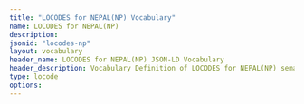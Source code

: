 ```yaml
---
title: "LOCODES for NEPAL(NP) Vocabulary"
name: LOCODES for NEPAL(NP) 
description: 
jsonid: "locodes-np"
layout: vocabulary
header_name: LOCODES for NEPAL(NP) JSON-LD Vocabulary
header_description: Vocabulary Definition of LOCODES for NEPAL(NP) semantics in HTML format. JSON-LD format is available at [locodes-np.jsonld](/vocabulary/locodes-np.jsonld)
type: locode
options:
---
```

